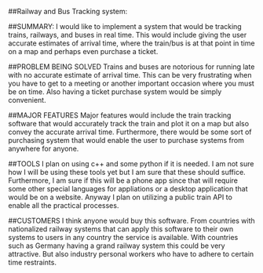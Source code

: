 ##Railway and Bus Tracking system:

##SUMMARY:
	I would like to implement a system that would be tracking trains, railways, and buses in real time. This would include giving the user accurate estimates of arrival time, where the train/bus is at that point in time on a map and perhaps even purchase a ticket. 

##PROBLEM BEING SOLVED
	Trains and buses are notorious for running late with no accurate estimate of arrival time. This can be very frustrating when you have to get to a meeting or another important occasion where you must be on time. Also having a ticket purchase system would be simply convenient. 

##MAJOR FEATURES
	Major features would include the train tracking software that would accurately track the train and plot it on a map but also convey the accurate arrival time. Furthermore, there would be some sort of purchasing system that would enable the user to purchase systems from anywhere for anyone. 

##TOOLS
	I plan on using c++ and some python if it is needed. I am not sure how I will be using these tools yet but I am sure that these should suffice. Furthermore, I am sure if this will be a phone app since that will require some other special languages for appliations or a desktop application that would be on a website. Anyway I plan on utilizing a public train API to enable all the practical processes. 

##CUSTOMERS
I think anyone would buy this software. From countries with nationalized railway systems that can apply this software to their own systems to users in any country the service is available. With countries such as Germany having a grand railway system this could be very attractive. But also industry personal workers who have to adhere to certain time restraints. 
